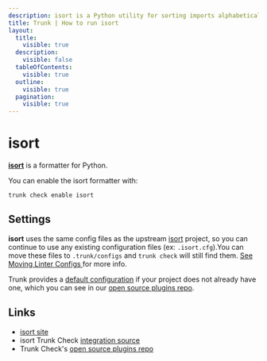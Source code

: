 ```yaml
---
description: isort is a Python utility for sorting imports alphabetically and automatically separating them into sections and by type. 
title: Trunk | How to run isort
layout:
  title:
    visible: true
  description:
    visible: false
  tableOfContents:
    visible: true
  outline:
    visible: true
  pagination:
    visible: true
---
```


# isort

[**isort**](https://pycqa.github.io/isort/) is a formatter for Python.

You can enable the isort formatter with:

```shell
trunk check enable isort
```

## Settings

**isort** uses the same config files as the
upstream [isort](https://pycqa.github.io/isort/) project, so you can continue to use any
existing configuration files (ex: `.isort.cfg`).You can move these files to `.trunk/configs` and `trunk check` will still find them. [See Moving Linter Configs ](..#moving-linter-configs) for more info.

Trunk provides a [default configuration](https://github.com/trunk-io/plugins/tree/main/linters/isort) if your project does not already have one,
which you can see in our [open source plugins repo]().



## Links

* [isort site](https://pycqa.github.io/isort/)
* isort Trunk Check [integration source](https://github.com/trunk-io/plugins/tree/main/linters/isort)
* Trunk Check's [open source plugins repo](https://github.com/trunk-io/plugins/tree/main)
